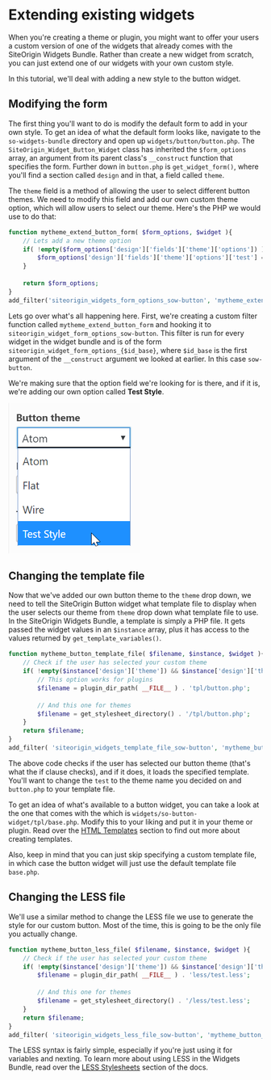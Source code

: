 # Extending existing widgets

When you're creating a theme or plugin, you might want to offer your users a custom version of one of the widgets that already comes with the SiteOrigin Widgets Bundle. Rather than create a new widget from scratch, you can just extend one of our widgets with your own custom style.

In this tutorial, we'll deal with adding a new style to the button widget.

## Modifying the form

The first thing you'll want to do is modify the default form to add in your own style. To get an idea of what the default form looks like, navigate to the `so-widgets-bundle` directory and open up `widgets/button/button.php`. The `SiteOrigin_Widget_Button_Widget` class has inherited the `$form_options` array, an argument from its parent class's `__construct` function that specifies the form. Further down in `button.php` is `get_widget_form()`, where you'll find a section called `design` and in that, a field called `theme`. 

The `theme` field is a method of allowing the user to select different button themes. We need to modify this field and add our own custom theme option, which will allow users to select our theme. Here's the PHP we would use to do that:

```php
function mytheme_extend_button_form( $form_options, $widget ){
	// Lets add a new theme option
	if( !empty($form_options['design']['fields']['theme']['options']) ) {
		$form_options['design']['fields']['theme']['options']['test'] = __('Test Style', 'mytheme');
	}

	return $form_options;
}
add_filter('siteorigin_widgets_form_options_sow-button', 'mytheme_extend_button_form', 10, 2);
```

Lets go over what's all happening here. First, we're creating a custom filter function called `mytheme_extend_button_form` and hooking it to `siteorigin_widget_form_options_sow-button`. This filter is run for every widget in the widget bundle and is of the form `siteorigin_widget_form_options_{$id_base}`, where `$id_base` is the first argument of the `__construct` argument we looked at earlier. In this case `sow-button`.

We're making sure that the option field we're looking for is there, and if it is, we're adding our own option called **Test Style**.

![Custom Button Theme](../images/custom-custom-theme-field.png)

## Changing the template file

Now that we've added our own button theme to the `theme` drop down, we need to tell the SiteOrigin Button widget what template file to display when the user selects our theme from `theme` drop down what template file to use. In the SiteOrigin Widgets Bundle, a template is simply a PHP file. It gets passed the widget values in an `$instance` array, plus it has access to the values returned by `get_template_variables()`.

```php
function mytheme_button_template_file( $filename, $instance, $widget ){
	// Check if the user has selected your custom theme
	if( !empty($instance['design']['theme']) && $instance['design']['theme'] == 'test' ) {
		// This option works for plugins
		$filename = plugin_dir_path( __FILE__ ) . 'tpl/button.php';
		
		// And this one for themes
		$filename = get_stylesheet_directory() . '/tpl/button.php'; 
	}
	return $filename;
}
add_filter( 'siteorigin_widgets_template_file_sow-button', 'mytheme_button_template_file', 10, 3 );
```
The above code checks if the user has selected our button theme (that's what the if clause checks), and if it does, it loads the specified template. You'll want to change the `test` to the theme name you decided on and `button.php` to your template file.

To get an idea of what's available to a button widget, you can take a look at the one that comes with the which is `widgets/so-button-widget/tpl/base.php`. Modify this to your liking and put it in your theme or plugin. Read over the [HTML Templates](../templating/html-templates.md) section to find out more about creating templates.

Also, keep in mind that you can just skip specifying a custom template file, in which case the button widget will just use the default template file `base.php`.

## Changing the LESS file

We'll use a similar method to change the LESS file we use to generate the style for our custom button. Most of the time, this is going to be the only file you actually change.

```php
function mytheme_button_less_file( $filename, $instance, $widget ){
	// Check if the user has selected your custom theme
	if( !empty($instance['design']['theme']) && $instance['design']['theme'] == 'test' ) {
		$filename = plugin_dir_path( __FILE__ ) . 'less/test.less';
		
		// And this one for themes
		$filename = get_stylesheet_directory() . '/less/test.less'; 
	}
	return $filename;
}
add_filter( 'siteorigin_widgets_less_file_sow-button', 'mytheme_button_less_file', 10, 3 );
```

The LESS syntax is fairly simple, especially if you're just using it for variables and nexting. To learn more about using LESS in the Widgets Bundle, read over the [LESS Stylesheets](../templating/less-stylesheets.md) section of the docs.
